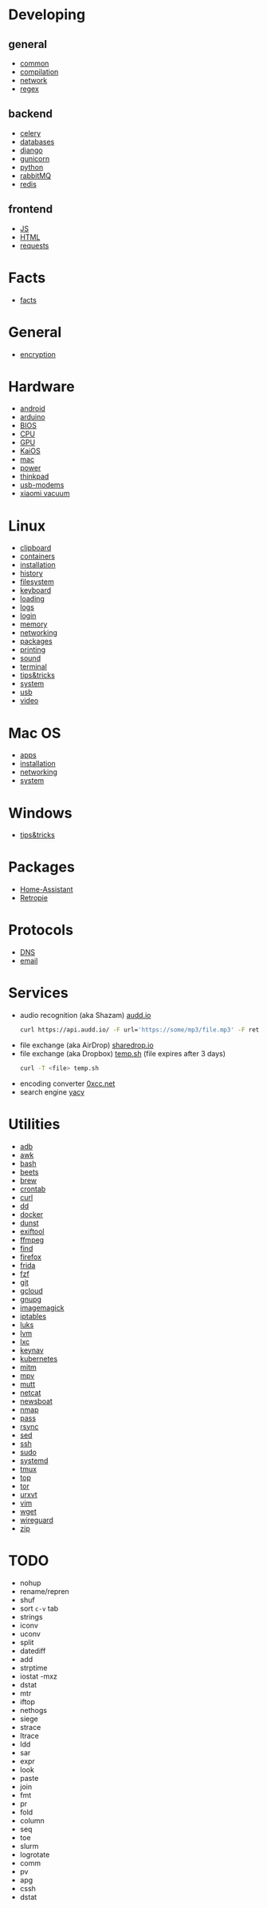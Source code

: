 # Developing
## general
  * [common](developing/common.md)
  * [compilation](developing/compilation.md)
  * [network](developing/network.md)
  * [regex](developing/regex.md)
## backend
  * [celery](developing/celery.md)
  * [databases](developing/databases.md)
  * [django](developing/django.md)
  * [gunicorn](developing/gunicorn.md)
  * [python](developing/python.md)
  * [rabbitMQ](developing/rabbitmq.md)
  * [redis](developing/redis.md)
## frontend
  * [JS](developing/js.md)
  * [HTML](developing/html.md)
  * [requests](developing/requests.md)

# Facts
  * [facts](general/facts.md)

# General
  * [encryption](general/encryption.md)

# Hardware
  * [android](hardware/android.md)
  * [arduino](hardware/arduino.md)
  * [BIOS](hardware/bios.md)
  * [CPU](hardware/cpu.md)
  * [GPU](hardware/gpu.md)
  * [KaiOS](hardware/kaios.md)
  * [mac](hardware/mac.md)
  * [power](hardware/power.md)
  * [thinkpad](hardware/thinkpad.md)
  * [usb-modems](hardware/modems.md)
  * [xiaomi vacuum](hardware/xiaomi_vacuum.md)

# Linux
  * [clipboard](linux/clipboard.md)
  * [containers](linux/containers.md)
  * [installation](linux/installation.md)
  * [history](linux/history.md)
  * [filesystem](linux/filesystem.md)
  * [keyboard](linux/keyboard.md)
  * [loading](linux/loading.md)
  * [logs](linux/logs.md)
  * [login](linux/login.md)
  * [memory](linux/memory.md)
  * [networking](linux/networking.md)
  * [packages](linux/packages.md)
  * [printing](linux/printing.md)
  * [sound](linux/sound.md)
  * [terminal](linux/terminal.md)
  * [tips&tricks](linux/tips_tricks.md)
  * [system](linux/system.md)
  * [usb](linux/usb.md)
  * [video](linux/video.md)

# Mac OS
  * [apps](macos/apps.md)
  * [installation](macos/installation.md)
  * [networking](macos/networking.md)
  * [system](macos/system.md)

# Windows
  * [tips&tricks](windows/tips_tricks.md)

# Packages
  * [Home-Assistant](packages/home-assistant.md)
  * [Retropie](packages/retropie.md)

# Protocols
  * [DNS](protocols/DNS.md)
  * [email](protocols/email.md)

# Services
* audio recognition (aka Shazam) [audd.io](https://audd.io)
    ```bash
    curl https://api.audd.io/ -F url='https://some/mp3/file.mp3' -F return='apple_music,spotify' -F api_token='test'
    ```
* file exchange (aka AirDrop) [sharedrop.io](https://sharedrop.io)
* file exchange (aka Dropbox) [temp.sh](https://temp.sh) (file expires after 3 days)
    ```bash
    curl -T <file> temp.sh
    ```
* encoding converter [0xcc.net](http://0xcc.net/jsescape/)
* search engine [yacy](yacy.net)

# Utilities
  * [adb](utilities/adb.md)
  * [awk](utilities/awk.md)
  * [bash](utilities/bash.md)
  * [beets](utilities/beets.md)
  * [brew](utilities/brew.md)
  * [crontab](utilities/crontab.md)
  * [curl](utilities/curl.md)
  * [dd](utilities/dd.md)
  * [docker](utilities/docker.md)
  * [dunst](utilities/dunst.md)
  * [exiftool](utilities/exiftool.md)
  * [ffmpeg](utilities/ffmpeg.md)
  * [find](utilities/find.md)
  * [firefox](utilities/firefox.md)
  * [frida](utilities/frida.md)
  * [fzf](utilities/fzf.md)
  * [git](utilities/git.md) 
  * [gcloud](utilities/gcloud.md) 
  * [gnupg](utilities/gnupg.md) 
  * [imagemagick](utilities/imagemagick.md) 
  * [iptables](utilities/iptables.md) 
  * [luks](utilities/luks.md)
  * [lvm](utilities/lvm.md)
  * [lxc](utilities/lxc.md) 
  * [keynav](utilities/keynav.md) 
  * [kubernetes](utilities/kubernetes.md) 
  * [mitm](utilities/mitm.md) 
  * [mpv](utilities/mpv.md) 
  * [mutt](utilities/mutt.md) 
  * [netcat](utilities/netcat.md) 
  * [newsboat](utilities/newsboat.md) 
  * [nmap](utilities/nmap.md) 
  * [pass](utilities/pass.md)
  * [rsync](utilities/rsync.md)
  * [sed](utilities/sed.md)
  * [ssh](utilities/ssh.md)
  * [sudo](utilities/sudo.md)
  * [systemd](utilities/systemd.md)
  * [tmux](utilities/tmux.md) 
  * [top](utilities/top.md) 
  * [tor](utilities/tor.md) 
  * [urxvt](utilities/urxvt.md)
  * [vim](utilities/vim.md)
  * [wget](utilities/wget.md)
  * [wireguard](utilities/wireguard.md)
  * [zip](utilities/zip.md)


# TODO
* nohup
* rename/repren
* shuf
* sort `c-v` tab
* strings
* iconv
* uconv
* split
* datediff
* add
* strptime
* iostat -mxz
* dstat
* mtr
* iftop
* nethogs
* siege
* strace
* ltrace
* ldd
* sar
* expr
* look
* paste
* join
* fmt
* pr
* fold
* column
* seq
* toe
* slurm
* logrotate
* comm
* pv
* apg
* cssh
* dstat
